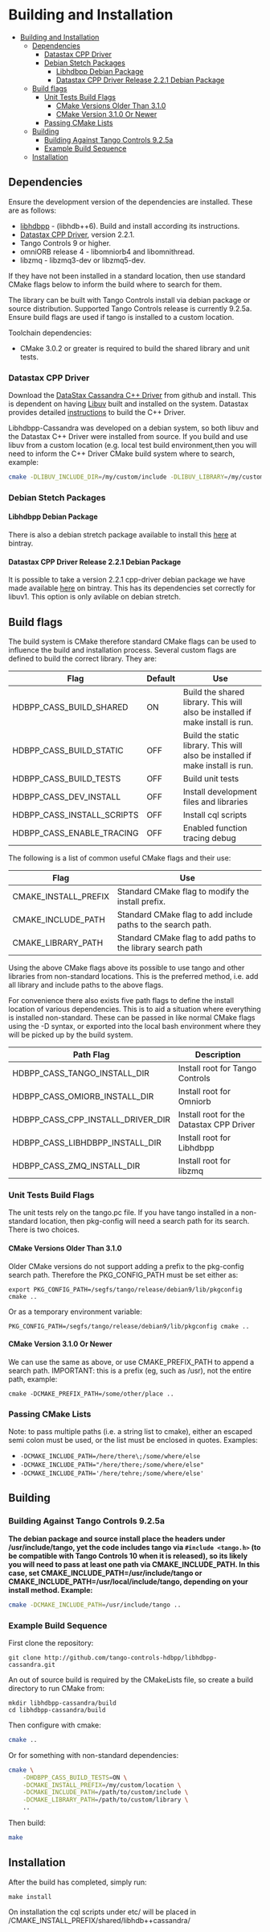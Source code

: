 
# Building and Installation

- [Building and Installation](#building-and-installation)
    - [Dependencies](#dependencies)
        - [Datastax CPP Driver](#datastax-cpp-driver)
        - [Debian Stetch Packages](#debian-stetch-packages)
            - [Libhdbpp Debian Package](#libhdbpp-debian-package)
            - [Datastax CPP Driver Release 2.2.1 Debian Package](#datastax-cpp-driver-release-221-debian-package)
    - [Build flags](#build-flags)
        - [Unit Tests Build Flags](#unit-tests-build-flags)
            - [CMake Versions Older Than 3.1.0](#cmake-versions-older-than-310)
            - [CMake Version 3.1.0 Or Newer](#cmake-version-310-or-newer)
        - [Passing CMake Lists](#passing-cmake-lists)
    - [Building](#building)
        - [Building Against Tango Controls 9.2.5a](#building-against-tango-controls-925a)
        - [Example Build Sequence](#example-build-sequence)
    - [Installation](#installation)

## Dependencies

Ensure the development version of the dependencies are installed. These are as follows:

* [libhdbpp](https://github.com/tango-controls-hdbpp/libhdbpp) - (libhdb++6). Build and install according its instructions.
* [Datastax CPP Driver](https://github.com/datastax/cpp-driver), version 2.2.1.
* Tango Controls 9 or higher.
* omniORB release 4 - libomniorb4 and libomnithread.
* libzmq - libzmq3-dev or libzmq5-dev.

If they have not been installed in a standard location, then use standard CMake flags below to inform the build where to search for them.

The library can be built with Tango Controls install via debian package or source distribution. Supported Tango Controls release is currently 9.2.5a. Ensure build flags are used if tango is installed to a custom location.

Toolchain dependencies:

* CMake 3.0.2 or greater is required to build the shared library and unit tests.

### Datastax CPP Driver

Download the [DataStax Cassandra C++ Driver](https://github.com/datastax/cpp-driver) from github and install. This is dependent on having [Libuv](https://github.com/libuv/libuv) built and installed on the system. Datastax provides detailed [instructions](http://datastax.github.io/cpp-driver/topics/building/) to build the C++ Driver.

Libhdbpp-Cassandra was developed on a debian system, so both libuv and the Datastax C++ Driver were installed from source. If you build and use libuv from a custom location (e.g. local test build environment,then you will need to inform the C++ Driver CMake build system where to search, example:

```bash
cmake -DLIBUV_INCLUDE_DIR=/my/custom/include -DLIBUV_LIBRARY=/my/custom/lib ..
```

### Debian Stetch Packages

#### Libhdbpp Debian Package

There is also a debian stretch package available to install this [here](https://bintray.com/tango-controls/debian/libhdb%2B%2B6) at bintray. 

#### Datastax CPP Driver Release 2.2.1 Debian Package

It is possible to take a version 2.2.1 cpp-driver debian package we have made available [here](https://bintray.com/tango-controls/debian/cassandra-cpp-driver) on bintray. This has its dependencies set correctly for libuv1. This option is only avilable on debian stretch.

## Build flags

The build system is CMake therefore standard CMake flags can be used to influence the build and installation process. Several custom flags are defined to build the correct library. They are:

| Flag | Default | Use |
|------|---------|-----|
| HDBPP_CASS_BUILD_SHARED | ON | Build the shared library. This will also be installed if make install is run. |
| HDBPP_CASS_BUILD_STATIC | OFF | Build the static library. This will also be installed if make install is run. |
| HDBPP_CASS_BUILD_TESTS | OFF | Build unit tests |
| HDBPP_CASS_DEV_INSTALL | OFF | Install development files and libraries |
| HDBPP_CASS_INSTALL_SCRIPTS | OFF | Install cql scripts |
| HDBPP_CASS_ENABLE_TRACING | OFF | Enabled function tracing debug |

The following is a list of common useful CMake flags and their use:

| Flag | Use |
|------|-----|
| CMAKE_INSTALL_PREFIX | Standard CMake flag to modify the install prefix. |
| CMAKE_INCLUDE_PATH | Standard CMake flag to add include paths to the search path. |
| CMAKE_LIBRARY_PATH | Standard CMake flag to add paths to the library search path |

Using the above CMake flags above its possible to use tango and other libraries from non-standard locations. This is the preferred method, i.e. add all library and include paths to the above flags. 

For convenience there also exists five path flags to define the install location of various dependencies. This is to aid a situation where everything is installed non-standard. These can be passed in like normal CMake flags using the -D syntax, or exported into the local bash environment where they will be picked up by the build system.

| Path Flag | Description |
|-----------|-------------|
| HDBPP_CASS_TANGO_INSTALL_DIR | Install root for Tango Controls |
| HDBPP_CASS_OMIORB_INSTALL_DIR| Install root for Omniorb |
| HDBPP_CASS_CPP_INSTALL_DRIVER_DIR | Install root for the Datastax CPP Driver | 
| HDBPP_CASS_LIBHDBPP_INSTALL_DIR | Install root for Libhdbpp |
| HDBPP_CASS_ZMQ_INSTALL_DIR | Install root for libzmq |

### Unit Tests Build Flags

The unit tests rely on the tango.pc file. If you have tango installed in a non-standard location, then pkg-config will need a search path for its search. There is two choices. 

#### CMake Versions Older Than 3.1.0 

Older CMake versions do not support adding a prefix to the pkg-config search path. Therefore the PKG_CONFIG_PATH must be set either as:

```
export PKG_CONFIG_PATH=/segfs/tango/release/debian9/lib/pkgconfig
cmake ..
```

Or as a temporary environment variable:

```
PKG_CONFIG_PATH=/segfs/tango/release/debian9/lib/pkgconfig cmake ..
```

#### CMake Version 3.1.0 Or Newer

We can use the same as above, or use CMAKE_PREFIX_PATH to append a search path. IMPORTANT: this is a prefix (eg, such as /usr), not the entire path, example:

```
cmake -DCMAKE_PREFIX_PATH=/some/other/place ..
```

### Passing CMake Lists

Note: to pass multiple paths (i.e. a string list to cmake), either an escaped semi colon must be used, or the list must be enclosed in quotes. Examples: 

* `-DCMAKE_INCLUDE_PATH=/here/there\;/some/where/else`
* `-DCMAKE_INCLUDE_PATH="/here/there;/some/where/else"`
* `-DCMAKE_INCLUDE_PATH='/here/tehre;/some/where/else'`

## Building

### Building Against Tango Controls 9.2.5a

**The debian package and source install place the headers under /usr/include/tango, yet the code includes tango via `#include <tango.h>` (to be compatible with Tango Controls 10 when it is released), so its likely you will need to pass at least one path via CMAKE_INCLUDE_PATH. In this case, set CMAKE_INCLUDE_PATH=/usr/include/tango or CMAKE_INCLUDE_PATH=/usr/local/include/tango, depending on your install method. Example:**

```bash
cmake -DCMAKE_INCLUDE_PATH=/usr/include/tango ..
```

### Example Build Sequence

First clone the repository:

```
git clone http://github.com/tango-controls-hdbpp/libhdbpp-cassandra.git
```

An out of source build is required by the CMakeLists file, so create a build directory to run CMake from:

```
mkdir libhdbpp-cassandra/build
cd libhdbpp-cassandra/build
```

Then configure with cmake:

```bash
cmake ..
```

Or for something with non-standard dependencies:

```bash
cmake \
    -DHDBPP_CASS_BUILD_TESTS=ON \
    -DCMAKE_INSTALL_PREFIX=/my/custom/location \
    -DCMAKE_INCLUDE_PATH=/path/to/custom/include \
    -DCMAKE_LIBRARY_PATH=/path/to/custom/library \
    ..
```

Then build:

```bash
make
```

## Installation

After the build has completed, simply run:

```
make install
```

On installation the cql scripts under etc/ will be placed in /CMAKE_INSTALL_PREFIX/shared/libhdb++cassandra/